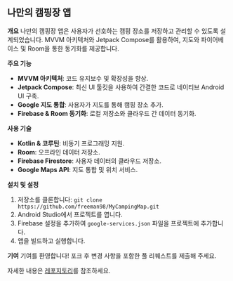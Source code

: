 ## 나만의 캠핑장 앱

**개요**
나만의 캠핑장 앱은 사용자가 선호하는 캠핑 장소를 저장하고 관리할 수 있도록 설계되었습니다. MVVM 아키텍처와 Jetpack Compose를 활용하여, 지도와 파이어베이스 및 Room을 통한 동기화를 제공합니다.

**주요 기능**
- **MVVM 아키텍처**: 코드 유지보수 및 확장성을 향상.
- **Jetpack Compose**: 최신 UI 툴킷을 사용하여 간결한 코드로 네이티브 Android UI 구축.
- **Google 지도 통합**: 사용자가 지도를 통해 캠핑 장소 추가.
- **Firebase & Room 동기화**: 로컬 저장소와 클라우드 간 데이터 동기화.

**사용 기술**
- **Kotlin & 코루틴**: 비동기 프로그래밍 지원.
- **Room**: 오프라인 데이터 저장소.
- **Firebase Firestore**: 사용자 데이터의 클라우드 저장소.
- **Google Maps API**: 지도 통합 및 위치 서비스.

**설치 및 설정**
1. 저장소를 클론합니다: `git clone https://github.com/freeman98/MyCampingMap.git`
2. Android Studio에서 프로젝트를 엽니다.
3. Firebase 설정을 추가하여 `google-services.json` 파일을 프로젝트에 추가합니다.
4. 앱을 빌드하고 실행합니다.

**기여**
기여를 환영합니다! 포크 후 변경 사항을 포함한 풀 리퀘스트를 제출해 주세요.

자세한 내용은 [레포지토리](https://github.com/freeman98/TestComposeUI)를 참조하세요.
